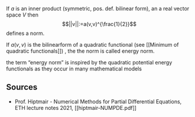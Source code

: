 
If $a$ is an inner product (symmetric, pos. def. bilinear form), an a real vector space $V$ then
$$||v||:=a(v,v)^{\frac{1}{2}}$$
defines a norm.

If $a(v,v)$ is the bilinearform of a quadratic functional (see [[Minimum of quadratic functionals]]) , the the norm is called energy norm.

the term “energy norm” is inspired by the quadratic potential energy functionals as they occur in many mathematical models


## Sources
- Prof. Hiptmair - Numerical Methods for Partial Differential Equations, ETH lecture notes 2021, [[hiptmair-NUMPDE.pdf]]
